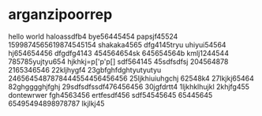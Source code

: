 # arganzipoorrep
hello world
haloassdfb4
bye56445454
papsjf45524
1599874565619874545154
shakaka4565
dfg4145tryu
uhiyui54564
hj654654456
dfgdfg4143
454564654sk
645654564b
kmlj1244544
785785yujtyu654
hjkhkj=p['p'p[]
sdf564145
45sdfsdfsj
204564878
2165346546
22kljhygf4
23gbfghfdghtyutyutyu
2465645487878444554456456456
25ljkhiuiuhgchj
62548k4
27lkjkj65464
82ghgggghjfghj
29sdfsdfssdf476456456
30jgfdrtt4
1ljkhklhujkl
2khjfg455
dontewrwer
fgh4563456
ertfesdf456
sdf54545645
65445645
65495494898978787
lkjlkj45
